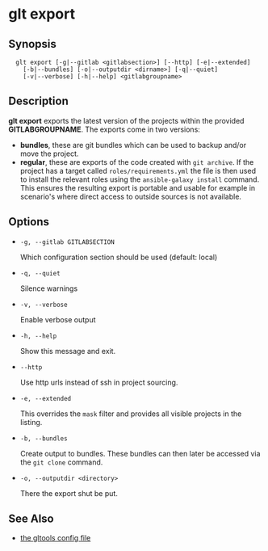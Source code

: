 # glt export

## Synopsis

```
  glt export [-g|--gitlab <gitlabsection>] [--http] [-e|--extended]
    [-b|--bundles] [-o|--outputdir <dirname>] [-q|--quiet]
    [-v|--verbose] [-h|--help] <gitlabgroupname>
```

## Description

**glt export** exports the latest version of the projects within the
provided **GITLABGROUPNAME**. The exports come in two versions:

* **bundles**, these are git bundles which can be used to backup
  and/or move the project.
* **regular**, these are exports of the code created with
  ``git archive``. If the project has a target called
  ``roles/requirements.yml`` the file is then used to install the
  relevant roles using the ``ansible-galaxy install`` command. This
  ensures the resulting export is portable and usable for example in
  scenario's where direct access to outside sources is not available.

## Options

- `-g, --gitlab GITLABSECTION`

  Which configuration section should be used (default: local)

- `-q, --quiet`

  Silence warnings

- `-v, --verbose`

  Enable verbose output

- `-h, --help`

  Show this message and exit.

- `--http`

  Use http urls instead of ssh in project sourcing.

- `-e, --extended`

  This overrides the ``mask`` filter and provides all visible
  projects in the listing.

- `-b, --bundles`

  Create output to bundles. These bundles can then later be accessed
  via the ``git clone`` command.

- `-o, --outputdir <directory>`

  There the export shut be put.

## See Also

* [the gltools config file](gltools_cfg.md)
